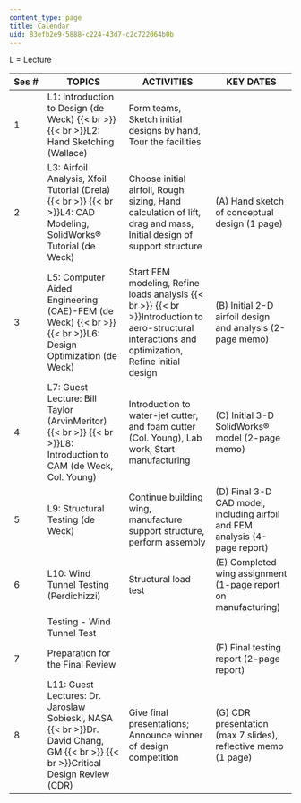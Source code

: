 ```yaml
---
content_type: page
title: Calendar
uid: 83efb2e9-5888-c224-43d7-c2c722064b0b
---
```


L = Lecture

| Ses # | TOPICS | ACTIVITIES | KEY DATES |
| --- | --- | --- | --- |
| 1 | L1: Introduction to Design (de Weck)  {{< br >}}  {{< br >}}L2: Hand Sketching (Wallace) | Form teams, Sketch initial designs by hand, Tour the facilities |  |
| 2 | L3: Airfoil Analysis, Xfoil Tutorial (Drela)  {{< br >}}  {{< br >}}L4: CAD Modeling, SolidWorks® Tutorial (de Weck) | Choose initial airfoil, Rough sizing, Hand calculation of lift, drag and mass, Initial design of support structure | (A) Hand sketch of conceptual design (1 page) |
| 3 | L5: Computer Aided Engineering (CAE)-FEM (de Weck)  {{< br >}}  {{< br >}}L6: Design Optimization (de Weck) | Start FEM modeling, Refine loads analysis  {{< br >}}  {{< br >}}Introduction to aero-structural interactions and optimization, Refine initial design | (B) Initial 2-D airfoil design and analysis (2-page memo) |
| 4 | L7: Guest Lecture: Bill Taylor (ArvinMeritor)  {{< br >}}  {{< br >}}L8: Introduction to CAM (de Weck, Col. Young) | Introduction to water-jet cutter, and foam cutter (Col. Young), Lab work, Start manufacturing | (C) Initial 3-D SolidWorks® model (2-page memo) |
| 5 | L9: Structural Testing (de Weck) | Continue building wing, manufacture support structure, perform assembly | (D) Final 3-D CAD model, including airfoil and FEM analysis (4-page report) |
| 6 | L10: Wind Tunnel Testing (Perdichizzi) | Structural load test | (E) Completed wing assignment (1-page report on manufacturing) |
|  | Testing - Wind Tunnel Test |  |  |
| 7 | Preparation for the Final Review |  | (F) Final testing report (2-page report) |
| 8 | L11: Guest Lectures: Dr. Jaroslaw Sobieski, NASA  {{< br >}}Dr. David Chang, GM  {{< br >}}  {{< br >}}Critical Design Review (CDR) | Give final presentations; Announce winner of design competition | (G) CDR presentation (max 7 slides), reflective memo (1 page)